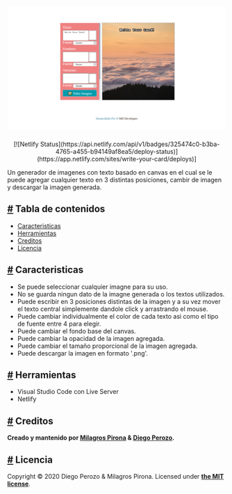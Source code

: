 <h1 align="center">
  <a href="https://write-your-card.netlify.app" aria-hidden="true"><img src="https://raw.githubusercontent.com/MD-Developers/card-generator/main/img/thumbail.png" alt="Write-Your-Card" width="1200" /></a>
</h1>
<div align="center">
    [![Netlify Status](https://api.netlify.com/api/v1/badges/325474c0-b3ba-4765-a455-b94149af8ea5/deploy-status)](https://app.netlify.com/sites/write-your-card/deploys)]
</div>

Un generador de imagenes con texto basado en canvas en el cual se le puede agregar cualquier texto en 3 distintas posiciones, cambir de imagen y descargar la imagen generada.

<h2><a id="tabla-de-contenido" href="#tabla-de-contenido" aria-hidden="true">#</a> Tabla de contenidos</h2>

- [Caracteristicas](#features)
- [Herramientas](#tools)
- [Creditos](#credits)
- [Licencia](#licencia)

<h2><a id="features" href="#features" aria-hidden="true">#</a> Caracteristicas</h2>

- Se puede seleccionar cualquier imagne para su uso.
- No se guarda ningun dato de la imagne generada o los textos utilizados.
- Puede escribir en 3 posiciones distintas de la imagen y a su vez mover el texto central simplemente dandole click y arrastrando el mouse.
- Puede cambiar individualmente el color de cada texto asi como el tipo de fuente entre 4 para elegir.
- Puede cambiar el fondo base del canvas.
- Puede cambiar la opacidad de la imagen agregada.
- Puede cambiar el tamaño proporcional de la imagen agregada.
- Puede descargar la imagen en formato '.png'.

<h2><a id="tools" href="#tools" aria-hidden="true">#</a> Herramientas</h2>

- Visual Studio Code con Live Server
- Netlify

<h2><a id="credits" href="#credits" aria-hidden="true">#</a> Creditos</h2>

**Creado y mantenido por [Milagros Pirona](https://github.com/MilagrosPirona) & [Diego Perozo](https://github.com/DiegoPerozo).**

<h2><a id="licencia" href="#licencia" aria-hidden="true">#</a> Licencia</h2>

Copyright &copy; 2020 Diego Perozo & Milagros Pirona. 
Licensed under **[the MIT license](LICENSE.md)**.
